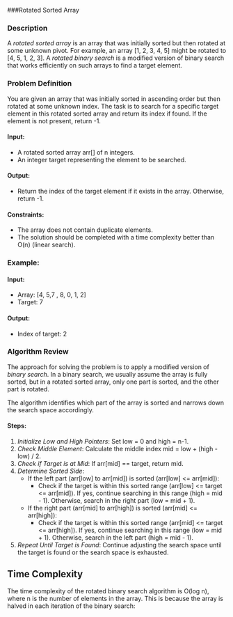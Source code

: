 ###Rotated Sorted Array

### Description

A *rotated sorted array* is an array that was initially sorted but then rotated at some unknown pivot. For example, an array [1, 2, 3, 4, 5] might be rotated to [4, 5, 1, 2, 3]. A *rotated binary search* is a modified version of binary search that works efficiently on such arrays to find a target element.

### Problem Definition

You are given an array that was initially sorted in ascending order but then rotated at some unknown index. The task is to search for a specific target element in this rotated sorted array and return its index if found. If the element is not present, return -1.

#### Input:
- A rotated sorted array arr[] of n integers.
- An integer target representing the element to be searched.

#### Output:
- Return the index of the target element if it exists in the array. Otherwise, return -1.

#### Constraints:
- The array does not contain duplicate elements.
- The solution should be completed with a time complexity better than O(n) (linear search).

### Example:

#### Input:
- Array: [4, 5,7 , 8, 0, 1, 2]
- Target: 7

#### Output:
- Index of target: 2

### Algorithm Review

The approach for solving the problem is to apply a modified version of *binary search*. In a binary search, we usually assume the array is fully sorted, but in a rotated sorted array, only one part is sorted, and the other part is rotated. 

The algorithm identifies which part of the array is sorted and narrows down the search space accordingly.

#### Steps:

1. *Initialize Low and High Pointers*: Set low = 0 and high = n-1.
2. *Check Middle Element*: Calculate the middle index mid = low + (high - low) / 2.
3. *Check if Target is at Mid*: If arr[mid] == target, return mid.
4. *Determine Sorted Side*:
   - If the left part (arr[low] to arr[mid]) is sorted (arr[low] <= arr[mid]):
     - Check if the target is within this sorted range (arr[low] <= target <= arr[mid]). If yes, continue searching in this range (high = mid - 1). Otherwise, search in the right part (low = mid + 1).
   - If the right part (arr[mid] to arr[high]) is sorted (arr[mid] <= arr[high]):
     - Check if the target is within this sorted range (arr[mid] <= target <= arr[high]). If yes, continue searching in this range (low = mid + 1). Otherwise, search in the left part (high = mid - 1).
5. *Repeat Until Target is Found*: Continue adjusting the search space until the target is found or the search space is exhausted.

## Time Complexity
The time complexity of the rotated binary search algorithm is O(log n), where n is the number of elements in the array. This is because the array is halved in each iteration of the binary search:
